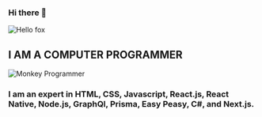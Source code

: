 ### Hi there 👋
<img src="https://media.giphy.com/media/bcKmIWkUMCjVm/giphy.gif" alt="Hello fox"></img>
## I AM A COMPUTER PROGRAMMER  <br>
![Monkey Programmer](https://media.giphy.com/media/XGqDsE3owV0RO/giphy.gif)
### I am an expert in HTML, CSS, Javascript, React.js, React Native, Node.js, GraphQl, Prisma, Easy Peasy, C#, and Next.js.

<!--
**andresalba/andresalba** is a ✨ _special_ ✨ repository because its `README.md` (this file) appears on your GitHub profile.

Here are some ideas to get you started:

- 🔭 I’m currently working on ...
- 🌱 I’m currently learning ...
- 👯 I’m looking to collaborate on ...
- 🤔 I’m looking for help with ...
- 💬 Ask me about ...
- 📫 How to reach me: ...
- 😄 Pronouns: ...
- ⚡ Fun fact: ...
-->

